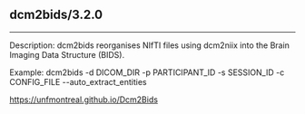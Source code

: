 ## dcm2bids/3.2.0 ##
 ---- 

 Description:
 dcm2bids reorganises NIfTI files using dcm2niix into the Brain Imaging Data Structure (BIDS). 

 Example: 
 dcm2bids -d DICOM_DIR -p PARTICIPANT_ID -s SESSION_ID -c CONFIG_FILE --auto_extract_entities 

 https://unfmontreal.github.io/Dcm2Bids
